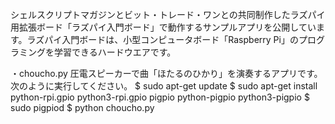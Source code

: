 シェルスクリプトマガジンとビット・トレード・ワンとの共同制作したラズパイ用拡張ボード「ラズパイ入門ボード」で動作するサンプルアプリを公開しています。ラズパイ入門ボードは、小型コンピュータボード「Raspberry Pi」のプログラミングを学習できるハードウエアです。

・choucho.py
圧電スピーカーで曲「ほたるのひかり」を演奏するアプリです。次のように実行してください。
$ sudo apt-get update
$ sudo apt-get install python-rpi.gpio python3-rpi.gpio pigpio python-pigpio python3-pigpio
$ sudo pigpiod
$ python choucho.py
